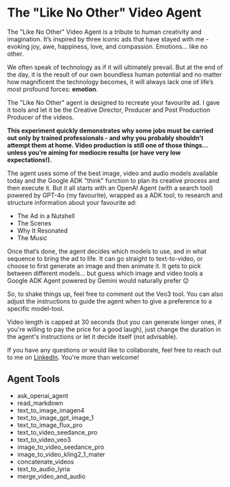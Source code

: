 # The "Like No Other" Video Agent 

The "Like No Other" Video Agent is a tribute to human creativity and imagination. It’s inspired by three iconic ads that have stayed with me - evoking joy, awe, happiness, love, and compassion. Emotions… like no other.

We often speak of technology as if it will ultimately prevail. But at the end of the day, it is the result of our own boundless human potential and no matter how magnificent the technology becomes, it will always lack one of life’s most profound forces: **emotion**. 

The "Like No Other" agent is designed to recreate your favourite ad. I gave it tools and let it be the Creative Director, Producer and Post Production Producer of the videos.

**This experiment quickly demonstrates why some jobs must be carried out only by trained professionals - and why you probably shouldn’t attempt them at home. Video production is still one of those things… unless you’re aiming for mediocre results (or have very low expectations!).**

The agent uses some of the best image, video and audio models available today and the Google ADK "think" function to plan its creative process and then execute it. But it all starts with an OpenAI Agent (with a search tool) powered by GPT-4o (my favourite), wrapped as a ADK tool, to research and structure information about your favourite ad:

* The Ad in a Nutshell
* The Scenes
* Why It Resonated
* The Music

Once that’s done, the agent decides which models to use, and in what sequence to bring the ad to life. It can go straight to text-to-video, or choose to first generate an image and then animate it. It gets to pick between different models… but guess which image and video tools a Google ADK Agent powered by Gemini would naturally prefer 😉 

So, to shake things up, feel free to comment out the Veo3 tool. You can also adjust the instructions to guide the agent when to give a preference to a specific model-tool. 

Video length is capped at 30 seconds (but you can generate longer ones, if you're willing to pay the price for a good laugh), just change the duration in the agent's instructions or let it decide itself (not advisable).

If you have any questions or would like to collaborate, feel free to reach out to me on [LinkedIn](https://www.linkedin.com/in/jenya-stoeva-60477249/). You're more than welcome!

## Agent Tools

* ask_openai_agent
* read_markdown
* text_to_image_imagen4
* text_to_image_gpt_image_1
* text_to_image_flux_pro
* text_to_video_seedance_pro
* text_to_video_veo3
* image_to_video_seedance_pro
* image_to_video_kling2_1_mater
* concatenate_videos
* text_to_audio_lyria
* merge_video_and_audio
